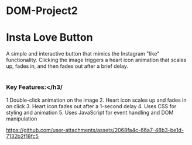 # DOM-Project2
# Insta Love Button

A simple and interactive button that mimics the Instagram "like" functionality. Clicking the image triggers a heart icon animation that scales up, fades in, and then fades out after a brief delay.

# <h3> Key Features:</h3/

1.Double-click animation on the image
2. Heart icon scales up and fades in on click
3. Heart icon fades out after a 1-second delay
4. Uses CSS for styling and animation
5. Uses JavaScript for event handling and DOM manipulation


https://github.com/user-attachments/assets/2068fa4c-66a7-48b3-be1d-7132b2f18fc5


